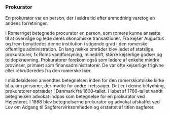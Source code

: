 ### Prokurator


En prokurator var en person, der i ældre tid efter anmodning varetog en andens forretninger.

I Romerriget betegnede procurator en person, som romere kunne ansætte til at overvåge og lede deres økonomiske transaktioner. Fra kejser Augustus og frem benyttedes denne institution i stigende grad i den romerske offentlige administration. En lang række områder blev ledet af statslige prokuratorer, fx Roms vandforsyning, minedrift, større kejserlige godser og toldopkrævning. Prokuratorer forekom også som ledere af enkelte mindre provinser, primært som finansadministratorer. De var ofte kejserlige frigivne eller rekrutteredes fra den romerske hær.

I middelalderen anvendtes betegnelsen inden for den romerskkatolske kirke bl.a. om personer, der mødte for andre i retssager. Det er i denne betydning, prokuratorer optræder i Danmark fra 1600-tallet. I løbet af 1700-tallet vandt betegnelsen advokat indpas som betegnelse for en prokurator ved Højesteret. I 1868 blev betegnelserne prokurator og advokat afskaffet ved Lov om Adgang til Sagførervirksomheden og erstattet af titlen sagfører.